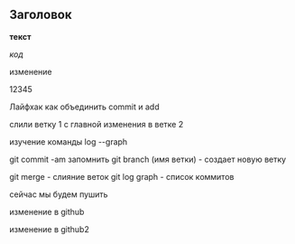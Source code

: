 ## Заголовок ##

__текст__

_код_

изменение

12345

Лайфхак как объединить commit и add



слили ветку 1 с главной
изменения в ветке 2

изучение команды log --graph

git commit -am запомнить
git branch (имя ветки) - создает новую ветку




git merge - слияние веток
git log graph - список коммитов

сейчас мы будем пушить

изменение в github

изменение в github2

